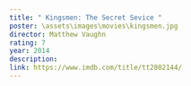 ```yaml
---
title: " Kingsmen: The Secret Sevice "
poster: \assets\images\movies\kingsmen.jpg
director: Matthew Vaughn
rating: 7
year: 2014
description:
link: https://www.imdb.com/title/tt2802144/
---
```

